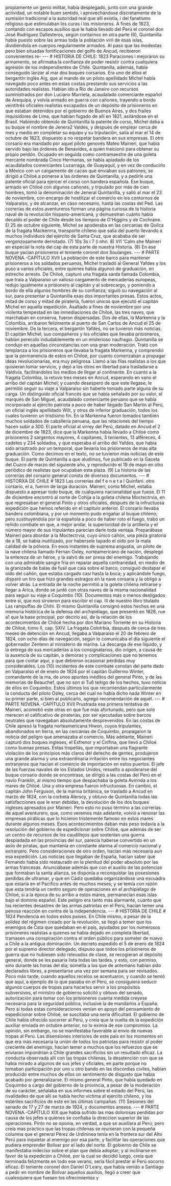 propiamente un genio militar, había desplegado, junto con una grande actividad, un notable buen sentido, i aprovechándose discretamente de la sumisión tradicional a la autoridad real que allí existía, i del fanatismo religioso que estimulaban los curas i los misioneros. A fines de 1823, contando con escasos ausilios que le había llevado del Perú el coronel don José Rodríguez Dallesteros, según contarnos en otra parte (6), Quintanilla había puesto sobre las armas toda la población viril de esas islas, dividiéndola en cuerpos regularmente armados. Al paso que las modestas pero bien situadas fortificaciones del golfo de Ancud, recibieron convenientes re- --- # HISTORIA DE CHILE: 1823 Paraciones i mejoraron su armamento, se afirmaba la confianza de poder resistir contra cualquiera agresión de los independientes de Chile. Quintanilla, además, había conseguido lanzar al mar dos buques corsarios. Era uno de ellos el bergantín inglés Aig, que al mando de un piloto apellidado Michel había navegado poco antes en estas costas prestando sus servicios a las autoridades realistas. Habían ido a Río de Janeiro con recursos suministrados por don Luciano Murrieta, acaudalado comerciante español de Arequipa, y volvía armado en guerra con cañones, trayendo a bordo veintitrés oficiales realistas escapados de un depósito de prisioneros en que estaban detenidos por el gobierno de Buenos Aires, y dos frailes inquisidores de Lima, que habían fugado de allí en 1821, asilándose en el Brasil. Habiendo obtenido de Quintanilla la patente de corso, Michel daba a su buque el nombre de Jenera2 Valdes, y después de emplear cerca de mes y medio en completar su equipo y su tripulación, salía al mar el 14 de octubre de 1823, dispuesto a no respetar bandera en sus empresas. El otro corsario era mandado por aquel piloto genovés Mateo Maineri, que había servido bajo las órdenes de Benavides, a quien traicionó para obtener su propio perdón. Ocupado en seguida como contramaestre de una goleta mercante nombrada Cinco Hermanas, se había apiadado de los acaudalados comerciantes Luzarraga, de Guayaquil, y en vez de conducirlo a México con un cargamento de cacao que enviaban sus patrones, se dirigió a Chiloé a ponerse a las órdenes de Quintanilla, y a pedirle una patente oficial para ejercer el corso con bandera española. Ese buque, armado en Chiloé con algunos cañones, y tripulado por más de cien hombres, tomó la denominación de Jeneral Quintanilla, y salió al mar el 23 de noviembre, con encargo de hostilizar el comercio en los contornos de Valparaíso, y de alcanzar, en caso necesario, hasta las costas del Ped. Las correrías de estos aventureros forman una página curiosa de la historia naval de la revolución hispano-americana, y demuestran cuánto había decaído el poder de Chile desde los tiempos de O'Higgins y de Cochrane. El 25 de octubre siguiente, Michel se apoderaba en las cercanías de Quilca de la fragata Mackenrra, transporte chileno que salía del puerto llevando a muchos individuos del ejército de Santa Cruz, que acababa de ser vergonzosamente derrotado. (7) 10s 3s i 7 (i nhn. 8) VI1 'Calm she Maineri en especial la nota del cap de esta parte de nuestra Historia. (8) En ese buque yacían prisioneros el teniente coronel don Soulanges. --- # PARTE NOVENA.-CAPÍTULO XVII La población de este barco para mantener prisioneros a los soldados peruanos, Michel trasladó al General Yafdes y los puso a varios oficiales, entre quienes había algunos de graduación, en estrecho arresto. De Chiloé, capturó una fragata sarda llamada Colombia, que traía a Valparaíso un valioso cargamento de mercaderías europeas, redujo igualmente a prisionero al capitán y al sobrecargo, y poniendo a bordo de ella algunos hombres de su confianza, siguió su navegación al sur, para presentar a Quintanilla esas dos importantes presas. Estos actos, mitad de corso y mitad de piratería, fueron únicos que ejecutó el capitán Michel en aquella expedición. Asaltado a fines de noviembre por una violenta tempestad en las inmediaciones de Chiloé, las tres naves, que marchaban en conserva, fueron dispersadas. Dos de ellas, la Markenna y la Colombia, arribaron felizmente al puerto de San Carlos de Ancud el 25 de noviembre. De la tercera, el bergantín Yafdes, no se tuvieron más noticias. El capitán Michel, sus compañeros y los oficiales que llevaba prisioneros, habían perecido indudablemente en un misterioso naufragio. Quintanilla se condujo en aquellas circunstancias con una gran moderación. Trató con templanza a los prisioneros que llevaba la fragata Markenna, y comprendió que la permanencia de estos en Chiloé, por cuanto comenzaban a propagar ideas revolucionarias, era muy peligrosa. Llamó a las filas realistas a los que quisieran tomar servicio, y dejó a los otros en libertad para trasladarse a Valdivia, facilitándoles los medios de llegar al continente. En cuanto a la fragata Colombia, la retuvo tres meses en Ancud, esperando en vano el arribo del capitán Michel; y cuando desesperó de que este llegase, le permitió seguir su viaje a Valparaíso sin haberle tomado parte alguna de su carga. Un distinguido oficial francés que se había señalado por su valor, el marqués de San Miguel, acaudalado comerciante peruano que se había incorporado al ejército patriota a poco de haber llegado San Martín al Perú, un oficial inglés apellidado Wilt, y otros de inferior graduación, todos los cuales tuvieron un tristísimo fin. En la Markenna fueron tomados también muchos soldados de caballería peruana, que las relaciones del tiempo hacen subir a 300. El parte oficial al virrey del Perú, datado en Ancud el 2 de diciembre de 1823, dice que la Markenna había llevado a Chiloé como prisioneros 2 sargentos mayores, 4 capitanes, 3 tenientes, 13 alféreces, 4 cadetes y 234 soldados, y que esperaba el arribo del Yafdes, que había sido arrastrado por un temporal, que llevaría los prisioneros de más alta graduación. Como decimos en el texto, no se tuvieron más noticias de este buque. El parte de Quintanilla a que aludimos, fue publicado en la Gaceta del Cuzco de marzo del siguiente año, y reproducido el 19 de mayo en otro periódico de realistas que ocupaban esta plaza. (9) La historia de las correrías del corsario general consta de diversos documentos. --- # HISTORXA DE CHILE # 1823 Las correrias del f e n e t a l Quinfani. otro corsario, el a, fueron de larga duracion. Maineri, como Michel, estaba dispuesto a apresar todo buque, de cualquiera nacionalidad que fuese. El 11 de diciembre encontró al norte de Cohija a la goleta chilena Moctectrvia, en que regresaban el general Pinto y otros oficiales, después de la infructuosa expedición que hemos referido en el capítulo anterior. El corsario llevaba bandera colombiana, y por un momento pudo engañar al buque chileno; pero sustituyéndola por la española a poco de haber roto el fuego, trabó un reñido combate en que, a mejor andar, la superioridad de la artillería y el número mayor de sus tripulantes parecían darle toda ventaja. Preparábase Maineri para abordar a la Moctectrvia, cuyo único cañón, una pieza giratoria de a 18, se había inutilizado, por habersele tapado el oído por la mala calidad de la pólvora. En esos instantes de suprema angustia, un piloto de la nave chilena llamado Fernan Oxley, norteamericano de nación, desplegó la entereza de un héroe, y la salvó de ser presa del enemigo. Trabajando con una admirable sangre fría en reparar aquella contrariedad, en medio de la granizada de balas de fusil que caía sobre el barco, consiguió destapar el oído del cañón, que estaba cargado casi hasta la boca; y aplicándole fuego, disparó un tiro que hizo grandes estragos en la nave corsaria y la obligó a volver atrás. La entrada de la noche permitió a la goleta chilena retirarse y llegar a Arica, donde se juntó con otras naves de la misma nacionalidad para seguir su viaje a Coquimbo (10). Documentos más o menos desligados entre sí, que nos sirvieron para escribir el cap. III de nuestro libro titulado Las rampuffas de Chihi. El mismo Quintanilla consignó estos hechos en una memoria histórica de la defensa del archipiélago, que presentó en 1828, rue a1 que la base principal, por decirlo así, de la relación de los acontecimientos de Chiloé hecha por don Mariano Torrente en su Historia de Chiloé, tomo II, cap. SXIV. La fragata Colotrbia, después de cerca de tres meses de detención en Ancud, llegaba a Valparaíso el 20 de febrero de 1824, con ocho días de navegación, según lo comunicaba el día siguiente el gobernador Zentenn al ministerio de marina. La descarga de ese líquido, y la entrega de sus mercaderías a los consignatarios, dio origen, a causa de la ausencia de su capitán, a demoras y complicaciones que no tenemos para que contar aquí, y que debieron ocasionar pérdidas muy considerables. Los (10) incidentes de este combate constan del parte dado en Valparaíso el de enero de 1824 por el capitán Guillermo Winter, comandante de la ma, de unos apuntes inéditos del general Pinto, y de las memorias de Beauchef, que no son si Tu6 teitigo de los hechos, tuvo noticia de ellos en Coquimbo. Estos últimos los que recomiendan particularmente la conducta del piloto Osley, cerca del cual no había dicho nada Winter en su primer parte, si bien al publicarlo, agregó recomendación de aquél. --- # PARTE NOVENA.-CAPÍTULO XVII Prustrada esa primera tentativa de Maineri, acometió este otras en que fue más afortunado, pero que solo merecen el calificativo de piraterías, por ser ejecutadas sobre barcos neutrales que navegaban absolutamente desprevenidos. En las costas de Chile apresó la fragata norteamericana Hiwon, cuyos tripulantes, abandonados en tierra, en las cercanías de Coquimbo, propagaron la noticia del peligro que amenazaba al comercio. Más adelante, Maineri capturó dos buques ingleses, el Esfrenor y el Cnlfina, que llevó a Chiloé como buenas presas. Estas tropelías, que importaban una flagrante violación de los principios más claros del derecho de gentes, produjeron una grande alarma y una extraordinaria irritación entre los negociantes extranjeros que hacían el comercio de importación en estos puertos. El jefe de las fuerzas navales de los Estados Unidos, resuelto a apoderarse del buque corsario donde se encontrase, se dirigió a las costas del Perú en el navío Franklin, al mismo tiempo que despachaba la goleta Avinnda a los mares de Chiloé. Una y otra empresa fueron infructuosas. En cambio, el capitán John Ferguson, de la marina británica, se trasladó a Ancud en marzo de 1824, con la corbeta Alerscy, y obtuvo de Quintanilla todas las satisfacciones que le eran debidas, la devolución de los dos buques ingleses apresados por Maineri. Pero esto no puso término a las correrías de aquel aventurero, que, como veremos más adelante, volvió a renovar las empresas piráticas que lo hicieron tristemente famoso en estos mares durante algunos meses. Esos acontecimientos daban más peso todavía a la resolución del gobierno de espedicionar sobre Chiloé, que además de ser un centro de recursos de los caudillejos que sostenían una guerra despiadada en las provincias del sur, parecía haberse convertido en un asilo de piratas, que mantenía en constante alarma al comercio nacional y extranjero. Pero consideraciones de otro orden, hacían más necesaria aun esa expedición. Las noticias que llegaban de España, hacían saber que Fernando había sido restaurado en la plenitud del poder absoluto por las armas francesas. Anunciábase además que con el auxilio de las potencias que formaban la santa alianza, se disponía a reconquistar las posesiones perdidas de ultramar, y que en Cádiz quedaba organizándose una escuadra que estaría en el Pacífico antes de muchos meses; y se temía con razón que esta tendría un centro seguro de operaciones en el archipiélago de Chiloé, si a la época de su arribo a estos mares, permanecían esas islas bajo el dominio español. Este peligro era tanto más alarmante, cuanto que los recientes desastres de las armas patriotas en el Perú, hacían temer una penosa reacción en contra de la independencia. --- # HISTORIA DE CHILE # 1824 Pendencia en todos estos paises. En Chile mismo, a pesar de la solidez del régimen creado por la revolución, se llegó a temer que los enemigos de Csta que quedaban en el país, ayudados por los numerosos prisioneros realistas a quienes se había dejado en completa libertad, tramasen una conspiración contra el orden público para someter de nuevo a Chile a la antigua dominación. Un decreto espedido el 5 de enero de 1824 por el supremo director delegado, dispuso que todos los prisioneros de guerra que no hubiesen sido relevados de clase, se recogieran al depósito general, donde se les pasaría lista todas las tardes, y esto, con permiso, sino durante las horas del día; sometía a los que de antemano habían sido declarados libres, a presentarse una vez por semana para ser revisados. Poco más tarde, cuando aquellos recelos se acentuaron, y cuando se temió que aquí, a ejemplo de lo que pasaba en el Perú, se consiguiera seducir algunos cuerpos de tropas para hacerlos servir a los propósitos subversivos, el ministro de gobierno solicitó y obtuvo del senado, autorización para tomar con los prisioneros cuanta medida creyese necesaria para la seguridad pública, inclusive la de mandarlos a España. Pero si todas estas consideraciones venían en apoyo del pensamiento de espedicionar sobre Chiloé, se suscitaba una seria dificultad. El gobierno de Chile había ofrecido socorrer al Perú, y creía que la vuelta de la expedición auxiliar enviada en octubre anterior, no lo eximía de ese compromiso. La opinión, sin embargo, no se manifestaba favorable al envío de nuevas tropas al Perú. Las disensiones interiores de este país en los momentos en que era más necesaria la unión de todos los patriotas para resistir al poder creciente del enemigo, hacían temer a muchos que los refuerzos que se enviaran impondrían a Chile grandes sacrificios sin un resultado eficaz. La conducta observada allí con las tropas chilenas, la desatención con que se había mirado a algunos de sus jefes y oficiales, en parte porque no tomaban participación por uno u otro bando en las discordias civiles, habían producido entre muchos de ellos un sentimiento de disgusto que había acabado por generalizarse. El mismo general Pinto, que había quedado en Coquimbo a cargo del gobierno de la provincia, a pesar de la moderación de su carácter, señalaba en sus informes sobre el estado del Perú, las rivalidades de que allí se había hecho víctima al ejército chileno, y los estériles sacrificios de este en las últimas campañas. (11) Sesiones del senado de 17 y 27 de marzo de 1924, y documentos anexos. --- # PARTE NOVENA.-CAPÍTULO XIX que habia sufrido las mas dolorosas perdidas por causa de los jefes a quienes se confiaba la direccion superior de las operaciones. Pinto no se oponia, en verdad, a que se auxiliara al Perú; pero creía mas práctico que las tropas chilenas se reunieran con la pequeña columna que el general Pérez de Urdininea tenía en la frontera sur del Alto Perú para inquietar al enemigo por esa parte, y facilitar las operaciones que pudiera emprender Bolívar por el lado del norte. El gobierno de Chile se manifestaba indeciso sobre el plan que debía adoptar; y al inclinarse en favor de la expedición a Chiloé, por la cual se decidió luego, creía que terminada felizmente en todo ese verano, sería fácil prestar al Perú socorro eficaz. El teniente coronel don Daniel O'Leary, que había venido a Santiago a pedir en nombre de Bolívar aquellos auxilios, llegó a creer que cualesquiera que fuesen los ofrecimientos y